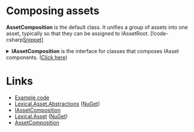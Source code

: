 ﻿# Composing assets

**AssetComposition** is the default class. It unifies a group of assets into one asset, typically so that they can be assigned to IAssetRoot.
[!code-csharp[Snippet](Example_0.cs#Snippet)]

<details>
  <summary><b>IAssetComposition</b> is the interface for classes that composes IAsset components. (<u>Click here</u>)</summary>
[!code-csharp[Snippet](../../Lexical.Localization/Abstractions/Asset/IAssetComposition.cs#interfaces)]
</details>


# Links
* [Example code](https://github.com/tagcode/Lexical.Localization/tree/master/docs/IAssetComposition)
* [Lexical.Asset.Abstractions](https://github.com/tagcode/Lexical.Localization/tree/master/Lexical.Asset.Abstractions) ([NuGet](https://www.nuget.org/packages/Lexical.Asset.Abstractions/))
 * [IAssetComposition](https://github.com/tagcode/Lexical.Localization/blob/master/Lexical.Localization/Abstractions/Asset/IAssetComposition.cs)
* [Lexical.Asset](https://github.com/tagcode/Lexical.Localization/tree/master/Lexical.Asset) ([NuGet](https://www.nuget.org/packages/Lexical.Asset/))
 * [AssetComposition](https://github.com/tagcode/Lexical.Localization/tree/master/Lexical.Asset/Asset/AssetComposition.cs)


